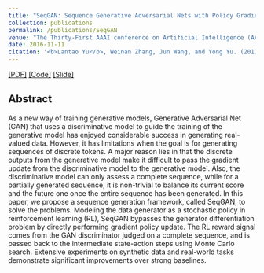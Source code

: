 ```yaml
---
title: "SeqGAN: Sequence Generative Adversarial Nets with Policy Gradient"
collection: publications
permalink: /publications/SeqGAN
venue: "The Thirty-First AAAI conference on Artificial Intelligence (AAAI-17)"
date: 2016-11-11
citation: '<b>Lantao Yu</b>, Weinan Zhang, Jun Wang, and Yong Yu. (2017). "SeqGAN: Sequence Generative Adversarial Nets with Policy Gradient." <i>The 31st AAAI conference on Artificial Intelligence</i>.'
---
```


[[PDF]](https://arxiv.org/abs/1609.05473) [[Code]](https://github.com/LantaoYu/SeqGAN) [[Slide]](http://lantaoyu.github.io/files/2017-02-07-aaai-seqgan.pdf)
## Abstract
As a new way of training generative models, Generative Adversarial Net (GAN) that uses a discriminative model to guide the training of the generative model has enjoyed considerable success in generating real-valued data. However, it has limitations when the goal is for generating sequences of discrete tokens. A major reason lies in that the discrete outputs from the generative model make it difficult to pass the gradient update from the discriminative model to the generative model. Also, the discriminative model can only assess a complete sequence, while for a partially generated sequence, it is non-trivial to balance its current score and the future one once the entire sequence has been generated. In this paper, we propose a sequence generation framework, called SeqGAN, to solve the problems. Modeling the data generator as a stochastic policy in reinforcement learning (RL), SeqGAN bypasses the generator differentiation problem by directly performing gradient policy update. The RL reward signal comes from the GAN discriminator judged on a complete sequence, and is passed back to the intermediate state-action steps using Monte Carlo search. Extensive experiments on synthetic data and real-world tasks demonstrate significant improvements over strong baselines.
